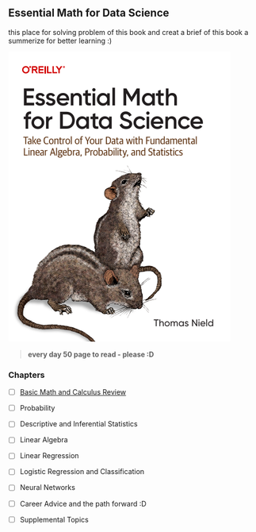 ## Essential Math for Data Science

this place for solving problem of this book and creat a brief of this book a summerize for better learning :)

![ES](./assets/ES.PNG)

> **every day 50 page to read - please :D**

### Chapters

- [ ] [Basic Math and Calculus Review](/Basic-Math-and-Calculus-Review)
- [ ] Probability
- [ ] Descriptive and Inferential Statistics
- [ ] Linear Algebra
- [ ] Linear Regression
- [ ] Logistic Regression and Classification
- [ ] Neural Networks
- [ ] Career Advice and the path forward :D

- [ ] Supplemental Topics
